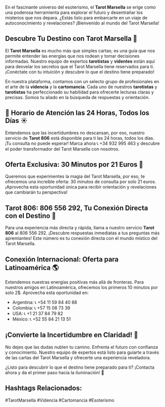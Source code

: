 En el fascinante universo del esoterismo, el **Tarot Marsella** se erige como una poderosa herramienta para explorar el futuro y desentrañar los misterios que nos depara. ¿Estás listo para embarcarte en un viaje de autoconocimiento y revelaciones? ¡Bienvenido al mundo del Tarot Marsella!

## Descubre Tu Destino con Tarot Marsella 🌟

El **Tarot Marsella** es mucho más que simples cartas; es una guía que nos permite entender las energías que nos rodean y tomar decisiones informadas. Nuestro equipo de expertos **tarotistas** y **videntes** están aquí para desvelar los secretos que el Tarot Marsella tiene reservados para ti. ¡Conéctate con tu intuición y descubre lo que el destino tiene preparado!

En nuestra plataforma, contamos con un selecto grupo de profesionales en el arte de la **videncia** y la **cartomancia**. Cada uno de nuestros **tarotistas** y **tarotistas** ha perfeccionado su habilidad para ofrecerte lecturas claras y precisas. Somos tu aliado en la búsqueda de respuestas y orientación.

## 🌙 Horario de Atención las 24 Horas, Todos los Días ☀️

Entendemos que las incertidumbres no descansan, por eso, nuestro servicio de **Tarot 806** está disponible para ti las 24 horas, todos los días. ¡Tu consulta no puede esperar! Marca ahora 📞 +34 932 995 463 y descubre el poder transformador del Tarot Marsella con nosotros.

## Oferta Exclusiva: 30 Minutos por 21 Euros 🌈

Queremos que experimentes la magia del Tarot Marsella, por eso, te ofrecemos una increíble oferta: 30 minutos de consulta por solo 21 euros. ¡Aprovecha esta oportunidad única para recibir orientación y revelaciones que cambiarán tu perspectiva!

## Tarot 806: 806 556 292, Tu Conexión Directa con el Destino 🚀

Para una experiencia más directa y rápida, llama a nuestro servicio **Tarot 806** al 806 556 292. ¡Descubre respuestas inmediatas a tus preguntas más apremiantes! Este número es tu conexión directa con el mundo místico del Tarot Marsella.

## Conexión Internacional: Oferta para Latinoamérica 🌎

Extendemos nuestras energías positivas más allá de fronteras. Para nuestros amigos en Latinoamérica, ofrecemos los primeros 10 minutos por solo 2$. Aprovecha esta oportunidad en:

- Argentina: 📞 +54 11 59 84 40 88
- Colombia: 📞 +57 15 08 73 39
- USA: 📞 +1 21 37 84 79 82
- México: 📞 +52 55 84 21 13 51

## ¡Convierte la Incertidumbre en Claridad! 🌌

No dejes que las dudas nublen tu camino. Enfrenta el futuro con confianza y conocimiento. Nuestro equipo de expertos está listo para guiarte a través de las cartas del Tarot Marsella y ofrecerte una experiencia reveladora.

¿Listo para descubrir lo que el destino tiene preparado para ti? ¡Contacta ahora y da el primer paso hacia la iluminación! 🌟

## Hashtags Relacionados:
#TarotMarsella #Videncia #Cartomancia #Esoterismo
